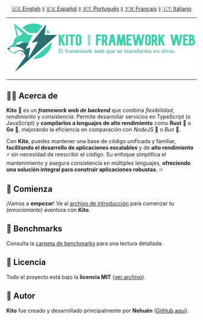 <div align="center">

[🇺🇸 English](../english/README.md) `‖` [🇪🇸 Español](./docs/español/README.md) `‖` [🇵🇹 Português](./docs/português/README.md) `‖` [🇫🇷 Français](./docs/français/README.md) `‖` [🇮🇹 Italiano](./docs/italiano/README.md)

<hr />

<img src="../../public/static/banners/kito_banner_es.png" alt="Kito Banner" />

<hr />

</div>

## 👋🏼 Acerca de

**Kito** 🦊 es un **_framework web de backend_** que combina _flexibilidad_, _rendimiento_ y _consistencia_. Permite desarrollar servicios en TypeScript (o JavaScript) y **compilarlos a lenguajes de alto rendimiento** como **Rust** 🦀 o **Go** 🐹, mejorando la eficiencia en comparación con _NodeJS_ 🐢 o _Bun_ 🍙.

Con **Kito**, puedes mantener una base de código unificada y familiar, **facilitando el desarrollo de aplicaciones escalables** y de **alto rendimiento** ⚡ sin necesidad de reescribir el código. Su enfoque simplifica el mantenimiento y asegura consistencia en múltiples lenguajes, **ofreciendo una solución integral para construir aplicaciones robustas.** 🔥

## 🚀 Comienza

¡Vamos a **empezar**! Ve al [archivo de introducción](docs/INTRODUCTION.md) para comenzar tu _(emocionante)_ aventura con **Kito**.

## 👀 Benchmarks

Consulta la [carpeta de benchmarks](/benchmarks) para una lectura detallada.

## 📄 Licencia

Todo el proyecto está bajo la **licencia MIT** ([ver archivo](./LICENSE)).

## 👤 Autor

**Kito** fue creado y desarrollado principalmente por **Nehuén** ([GitHub aquí](https://github.com/nehu3n)).
